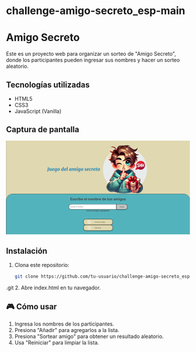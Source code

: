 # challenge-amigo-secreto_esp-main
#  Amigo Secreto

Este es un proyecto web para organizar un sorteo de "Amigo Secreto", donde los participantes pueden ingresar sus nombres y hacer un sorteo aleatorio.

##  Tecnologías utilizadas
- HTML5
- CSS3
- JavaScript (Vanilla)

##  Captura de pantalla
![Vista previa del proyecto](assets/Screenshot.png)

##  Instalación
1. Clona este repositorio:
   ```sh
   git clone https://github.com/tu-usuario/challenge-amigo-secreto_esp-main
.git
2. Abre index.html en tu navegador.

## 🎮 Cómo usar
1. Ingresa los nombres de los participantes.
2. Presiona "Añadir" para agregarlos a la lista.
3. Presiona "Sortear amigo" para obtener un resultado aleatorio.
4. Usa "Reiniciar" para limpiar la lista.